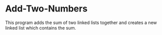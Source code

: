 # Add-Two-Numbers
This program adds the sum of two linked lists together and creates a new linked list which contains the sum.
